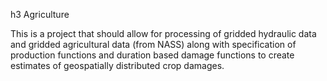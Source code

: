 h3 Agriculture

This is a project that should allow for processing of gridded hydraulic data and gridded agricultural data (from NASS) along with specification of production functions and duration based damage functions to create estimates of geospatially distributed crop damages.